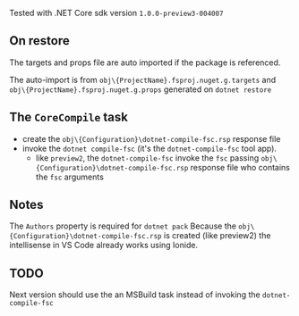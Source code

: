 
Tested with .NET Core sdk version `1.0.0-preview3-004007`

## On restore

The targets and props file are auto imported if the package is referenced.

The auto-import is from `obj\{ProjectName}.fsproj.nuget.g.targets` and `obj\{ProjectName}.fsproj.nuget.g.props` 
generated on `dotnet restore`


## The `CoreCompile` task

- create the `obj\{Configuration}\dotnet-compile-fsc.rsp` response file
- invoke the `dotnet compile-fsc` (it's the `dotnet-compile-fsc` tool app).
  - like `preview2`, the `dotnet-compile-fsc` invoke the `fsc` passing `obj\{Configuration}\dotnet-compile-fsc.rsp` response 
    file who contains the `fsc` arguments

## Notes

The `Authors` property is required for `dotnet pack`
Because the `obj\{Configuration}\dotnet-compile-fsc.rsp` is created (like preview2) the intellisense in VS Code already works using Ionide.

## TODO

Next version should use the an MSBuild task instead of invoking the `dotnet-compile-fsc`
